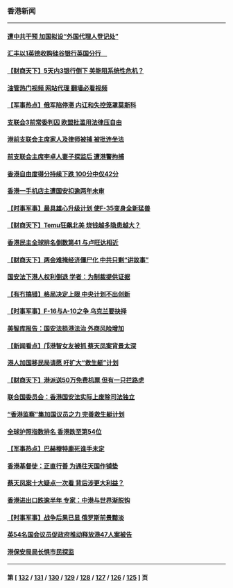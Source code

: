 ### 香港新闻
---
#### [遭中共干预 加国拟设“外国代理人登记处”](../../pages/ncid1349362/n13950324.md?03152045) 
#### [汇丰以1英镑收购硅谷银行英国分行　](../../pages/ncid1349362/n13949332.md?03152045) 
#### [【财商天下】5天内3银行倒下 美能阻系统性危机？](../../pages/ncid1349362/n13950202.md?03152045) 
#### [油管热门视频 网站代理 翻墙必看视频](http://138.2.39.72:81/youtube.html?epic-marker?03152045)
#### [【军事热点】俄军陷停滞 内讧和失控笼罩莫斯科](../../pages/ncid1349362/n13950265.md?03152045) 
#### [支联会3前常委判囚 欧盟批滥用法律压自由](../../pages/ncid1349362/n13948864.md?03152045) 
#### [港前支联会主席家人及律师被捕 被批连坐法](../../pages/ncid1349362/n13948862.md?03152045) 
#### [前支联会主席李卓人妻子探监后 遭港警拘捕](../../pages/ncid1349362/n13948049.md?03152045) 
#### [香港自由度得分持续下跌 100分中仅42分](../../pages/ncid1349362/n13948038.md?03152045) 
#### [香港一手机店主遭国安扣逾两年未审](../../pages/ncid1349362/n13947968.md?03152045) 
#### [【时事军事】最具雄心升级计划 使F-35变身全新猛兽](../../pages/ncid1349362/n13947842.md?03152045) 
#### [【财商天下】Temu狂飙北美 烧钱越多隐患越大？](../../pages/ncid1349362/n13948202.md?03152045) 
#### [香港民主全球排名倒数第41 与卢旺达相近](../../pages/ncid1349362/n13947495.md?03152045) 
#### [【财商天下】两会难掩经济僵尸化 中共只剩“讲故事”](../../pages/ncid1349362/n13946851.md?03152045) 
#### [国安法下港人权利倒退 学者：为制裁提供证据](../../pages/ncid1349362/n13946672.md?03152045) 
#### [【有冇搞错】格局决定上限 中央计划不出创新](../../pages/ncid1349362/n13946409.md?03152045) 
#### [【时事军事】F-16与A-10之争 乌克兰要抉择](../../pages/ncid1349362/n13946423.md?03152045) 
#### [美智库报告：国安法损港法治 外商风险增加](../../pages/ncid1349362/n13946443.md?03152045) 
#### [【新闻看点】邝港智女友被抓 蔡天凤案背景太深](../../pages/ncid1349362/n13945283.md?03152045) 
#### [港人加国移民局请愿 吁扩大“救生艇”计划](../../pages/ncid1349362/n13945279.md?03152045) 
#### [【财商天下】港派送50万免费机票 但有一只拦路虎](../../pages/ncid1349362/n13945095.md?03152045) 
#### [联合国委员会：香港国安法实际上废除司法独立](../../pages/ncid1349362/n13944924.md?03152045) 
#### [“香港监察”集加国议员之力 完善救生艇计划](../../pages/ncid1349362/n13945073.md?03152045) 
#### [全球护照指数排名 香港跌至第54位](../../pages/ncid1349362/n13944583.md?03152045) 
#### [【军事热点】巴赫穆特鹿死谁手未定](../../pages/ncid1349362/n13944475.md?03152045) 
#### [香港基督徒：正直行善 为通往天国作铺垫](../../pages/ncid1349362/n13944094.md?03152045) 
#### [蔡天凤案十大疑点一次看 背后涉更大利益？](../../pages/ncid1349362/n13944301.md?03152045) 
#### [香港进出口跌逾半年 专家：中港与世界渐脱钩](../../pages/ncid1349362/n13944025.md?03152045) 
#### [【时事军事】战争后果已显 俄罗斯前景黯淡](../../pages/ncid1349362/n13943403.md?03152045) 
#### [英54名国会议员促政府推动释放港47人案被告](../../pages/ncid1349362/n13942858.md?03152045) 
#### [港保安局局长惧市民探监](../../pages/ncid1349362/n13939410.md?03152045) 

---
#### 第 [ [132](./132.md?03152045) / [131](./131.md?03152045) / [130](./130.md?03152045) / [129](./129.md?03152045) / [128](./128.md?03152045) / [127](./127.md?03152045) / [126](./126.md?03152045) / [125](./125.md?03152045) ] 页
